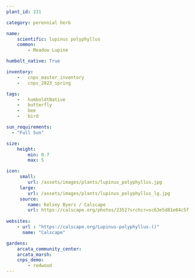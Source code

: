 ```yaml
---
plant_id: 231 

category: perennial herb

name: 
    scientific: lupinus polyphyllus 
    common: 
        - Meadow Lupine 

humbolt_native: True

inventory: 
    -   cnps_master_inventory
    -   cnps_2023_spring

tags:  
    -   humboldtNative
    -   butterfly 
    -   bee
    -   bird

sun_requirements:
  - "Full Sun"

size:
    height: 
        min: 0.7 
        max: 5

icon: 
     small: 
        url: /assets/images/plants/lupinus_polyphyllus.jpg
     large: 
        url: /assets/images/plants/lupinus_polyphyllus_lg.jpg
     source: 
        name: Kelsey Byers / Calscape
        url: https://calscape.org/photos/2352?srchcr=sc63e5d81e04c5f
 
websites:
    - url : "https://calscape.org/Lupinus-polyphyllus-()"
      name: "Calscape"

gardens:
    arcata_community_center:
    arcata_marsh:
    cnps_demo: 
        - redwood
---
```

